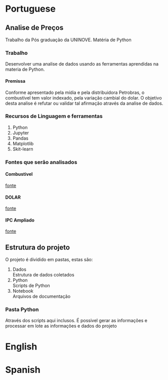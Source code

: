 <h1>Portuguese</h1>

<H2>Analise de Preços</H2>

Trabalho da Pós graduação da UNINOVE.
Matéria de Python

<H3>Trabalho</H3>
Desenvolver uma analise de dados usando as ferramentas aprendidas na materia de Python.

<h4>Premissa</h4>
Conforme apresentado pela mídia e pela distribuidora Petrobras, o combustivel tem valor indexado, pela variação cambial do dolar.
O objetivo desta analise é refutar ou validar tal afirmação através da analise de dados.

<h3>Recursos de Linguagem e ferramentas</h3>
<ol>
  <li>Python</li>
  <li>Jupyter</li>
  <li>Pandas</li>
  <li>Matplotlib</li>
  <li>Skit-learn</li>
</ol>



<h3>Fontes que serão analisados</h3>

<h4>Combustivel</h4>
<a href="https://dados.gov.br/dataset/serie-historica-de-precos-de-combustiveis-por-revenda">fonte</a>

<h4>DOLAR</h4>
<a href="https://www.econodados.com.br/tabela.dll/in5?cod_site=TestDrive%20Macrodados%20Online&pg=-1">fonte</a>

<h4>IPC Ampliado</h4>
<a href="https://www.econodados.com.br/tabela.dll/in5?cod_site=TestDrive%20Macrodados%20Online&pg=-1">fonte</a>

<h2>Estrutura do projeto</h2>
<p> O projeto é dividido em pastas, estas são:</p>
<ol>
  <li>Dados</li> Estrutura de dados coletados
  <li>Python</li> Scripts de Python
  <li>Notebook</li> Arquivos de documentação
</ol>

<h3>Pasta Python</h3>
<p>Através dos scripts aqui inclusos. É possivel gerar as informações e processar em lote as informações e dados do projeto</p>


<h1>English</h1>


<h1>Spanish</h1>
